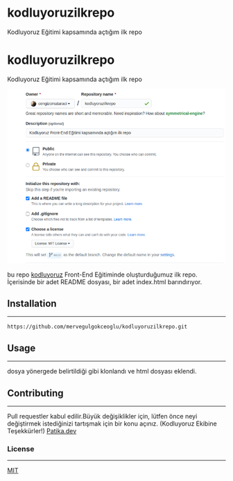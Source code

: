# kodluyoruzilkrepo
Kodluyoruz Eğitimi kapsamında açtığım ilk repo
# **kodluyoruzilkrepo**

Kodluyoruz Eğitimi kapsamında açtığım ilk repo

![proje görseli](https://raw.githubusercontent.com/Kodluyoruz/taskforce/main/git/odev1/figures/github.png)

bu repo [kodluyoruz](kodluyoruz.org) Front-End Eğitiminde oluşturduğumuz ilk repo. İçerisinde bir adet README dosyası, bir adet index.html barındırıyor.
## Installation
----------------------------------------
```
https://github.com/mervegulgokceoglu/kodluyoruzilkrepo.git
```

## Usage
----------------------------------------
dosya yönergede belirtildiği gibi klonlandı ve html dosyası eklendi.

## Contributing
-------------------
Pull requestler kabul edilir.Büyük değişiklikler için, lütfen önce neyi değiştirmek istediğinizi tartışmak için bir konu açınız.
(Kodluyoruz Ekibine Teşekkürler!)
[Patika.dev ](https://www.patika.dev/tr)

### License
----------------

[MIT](https://choosealicense.com/licenses/mit/)

